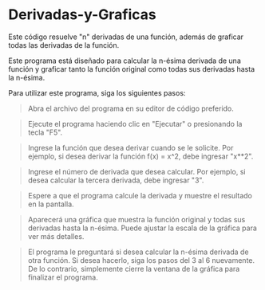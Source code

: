# Derivadas-y-Graficas
Este código resuelve "n" derivadas de una función, además de graficar todas las derivadas de la función.

Este programa está diseñado para calcular la n-ésima derivada de una función y graficar tanto la función original como todas sus derivadas hasta la n-ésima.

Para utilizar este programa, siga los siguientes pasos:

>Abra el archivo del programa en su editor de código preferido.

>Ejecute el programa haciendo clic en "Ejecutar" o presionando la tecla "F5".

>Ingrese la función que desea derivar cuando se le solicite. Por ejemplo, si desea derivar la función f(x) = x^2, debe ingresar "x**2".

>Ingrese el número de derivada que desea calcular. Por ejemplo, si desea calcular la tercera derivada, debe ingresar "3".

>Espere a que el programa calcule la derivada y muestre el resultado en la pantalla.

>Aparecerá una gráfica que muestra la función original y todas sus derivadas hasta la n-ésima. Puede ajustar la escala de la gráfica para ver más detalles.

>El programa le preguntará si desea calcular la n-ésima derivada de otra función. Si desea hacerlo, siga los pasos del 3 al 6 nuevamente. De lo contrario, simplemente cierre la ventana de la gráfica para finalizar el programa.

